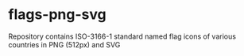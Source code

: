 # flags-png-svg
Repository contains ISO-3166-1 standard named  flag icons of various countries in PNG (512px) and SVG
